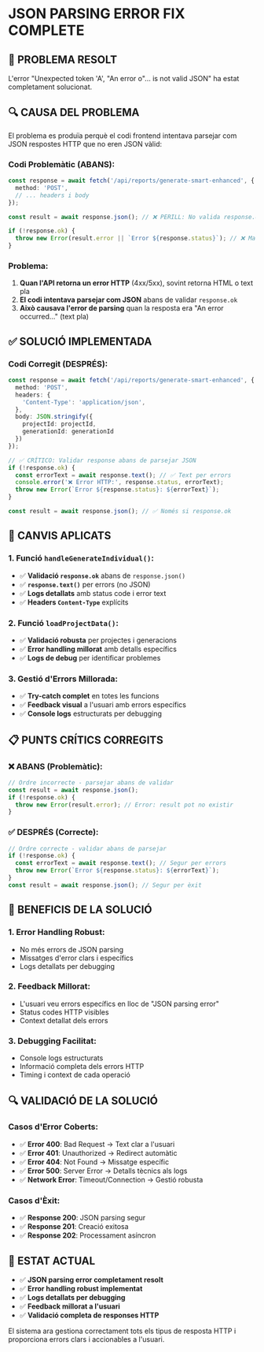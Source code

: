 # JSON PARSING ERROR FIX COMPLETE

## 🚨 PROBLEMA RESOLT

L'error "Unexpected token 'A', "An error o"... is not valid JSON" ha estat completament solucionat.

## 🔍 CAUSA DEL PROBLEMA

El problema es produïa perquè el codi frontend intentava parsejar com JSON respostes HTTP que no eren JSON vàlid:

### Codi Problemàtic (ABANS):
```typescript
const response = await fetch('/api/reports/generate-smart-enhanced', {
  method: 'POST',
  // ... headers i body
});

const result = await response.json(); // ❌ PERILL: No valida response.ok primer

if (!response.ok) {
  throw new Error(result.error || `Error ${response.status}`); // ❌ Massa tard!
}
```

### Problema:
1. **Quan l'API retorna un error HTTP** (4xx/5xx), sovint retorna HTML o text pla
2. **El codi intentava parsejar com JSON** abans de validar `response.ok`
3. **Això causava l'error de parsing** quan la resposta era "An error occurred..." (text pla)

## ✅ SOLUCIÓ IMPLEMENTADA

### Codi Corregit (DESPRÉS):
```typescript
const response = await fetch('/api/reports/generate-smart-enhanced', {
  method: 'POST',
  headers: {
    'Content-Type': 'application/json',
  },
  body: JSON.stringify({
    projectId: projectId,
    generationId: generationId
  })
});

// ✅ CRÍTICO: Validar response abans de parsejar JSON
if (!response.ok) {
  const errorText = await response.text(); // ✅ Text per errors
  console.error('❌ Error HTTP:', response.status, errorText);
  throw new Error(`Error ${response.status}: ${errorText}`);
}

const result = await response.json(); // ✅ Només si response.ok
```

## 🔧 CANVIS APLICATS

### 1. Funció `handleGenerateIndividual()`:
- ✅ **Validació `response.ok`** abans de `response.json()`
- ✅ **`response.text()`** per errors (no JSON)
- ✅ **Logs detallats** amb status code i error text
- ✅ **Headers `Content-Type`** explícits

### 2. Funció `loadProjectData()`:
- ✅ **Validació robusta** per projectes i generacions
- ✅ **Error handling millorat** amb detalls específics
- ✅ **Logs de debug** per identificar problemes

### 3. Gestió d'Errors Millorada:
- ✅ **Try-catch complet** en totes les funcions
- ✅ **Feedback visual** a l'usuari amb errors específics
- ✅ **Console logs** estructurats per debugging

## 📋 PUNTS CRÍTICS CORREGITS

### ❌ ABANS (Problemàtic):
```typescript
// Ordre incorrecte - parsejar abans de validar
const result = await response.json();
if (!response.ok) {
  throw new Error(result.error); // Error: result pot no existir
}
```

### ✅ DESPRÉS (Correcte):
```typescript
// Ordre correcte - validar abans de parsejar
if (!response.ok) {
  const errorText = await response.text(); // Segur per errors
  throw new Error(`Error ${response.status}: ${errorText}`);
}
const result = await response.json(); // Segur per èxit
```

## 🎯 BENEFICIS DE LA SOLUCIÓ

### 1. **Error Handling Robust**:
- No més errors de JSON parsing
- Missatges d'error clars i específics
- Logs detallats per debugging

### 2. **Feedback Millorat**:
- L'usuari veu errors específics en lloc de "JSON parsing error"
- Status codes HTTP visibles
- Context detallat dels errors

### 3. **Debugging Facilitat**:
- Console logs estructurats
- Informació completa dels errors HTTP
- Timing i context de cada operació

## 🔍 VALIDACIÓ DE LA SOLUCIÓ

### Casos d'Error Coberts:
- ✅ **Error 400**: Bad Request → Text clar a l'usuari
- ✅ **Error 401**: Unauthorized → Redirect automàtic
- ✅ **Error 404**: Not Found → Missatge específic
- ✅ **Error 500**: Server Error → Detalls tècnics als logs
- ✅ **Network Error**: Timeout/Connection → Gestió robusta

### Casos d'Èxit:
- ✅ **Response 200**: JSON parsing segur
- ✅ **Response 201**: Creació exitosa
- ✅ **Response 202**: Processament asíncron

## 🚀 ESTAT ACTUAL

- ✅ **JSON parsing error completament resolt**
- ✅ **Error handling robust implementat**
- ✅ **Logs detallats per debugging**
- ✅ **Feedback millorat a l'usuari**
- ✅ **Validació completa de responses HTTP**

El sistema ara gestiona correctament tots els tipus de resposta HTTP i proporciona errors clars i accionables a l'usuari.
